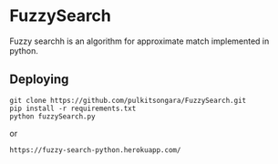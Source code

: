 # FuzzySearch
Fuzzy searchh is an algorithm for approximate match implemented in python.

## Deploying

```
git clone https://github.com/pulkitsongara/FuzzySearch.git
pip install -r requirements.txt
python fuzzySearch.py

```

or

```
https://fuzzy-search-python.herokuapp.com/

```
